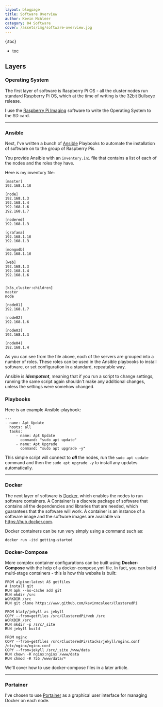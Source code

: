 ```yaml
---
layout: blogpage
title: Software Overview
author: Kevin McAleer
category: 04 Software
cover: /assets/img/software-overview.jpg
---
```


{:toc}
* toc

## Layers

### Operating System
The first layer of software is Raspberry Pi OS - all the cluster nodes run standard Raspberry Pi OS, which at the time of writing is the 32bit Bullseye release.

I use the [Raspberry Pi Imaging](https://www.raspberrypi.org/software) software to write the Operating System to the SD card.

---

### Ansible
Next, I've written a bunch of [Ansible](https://www.ansible.com) Playbooks to automate the installation of software on to the group of Raspberry Pis.

You provide Ansible with an `inventory.ini` file that contains a list of each of the nodes and the roles they have.

Here is my inventory file:

```
[master]
192.168.1.10

[node]
192.168.1.3 
192.168.1.4
192.168.1.6
192.168.1.7

[nodered]
192.168.1.3

[grafana]
192.168.1.10
192.168.1.3

[mongodb]
192.168.1.10

[web]
192.168.1.3
192.168.1.4
192.168.1.6


[k3s_cluster:children]
master
node

[node01]
192.168.1.7

[node02]
192.168.1.6

[node03]
192.168.1.3

[node04]
192.168.1.4
```

As you can see from the file above, each of the servers are grouped into a number of roles. These roles can be used in the Ansible playbooks to install software, or set configuration in a standard, repeatable way.

Ansible is ***idempotent***, meaning that if you run a script to change settings, running the same script again shouldn't make any additional changes, unless the settings were somehow changed.

### Playbooks

Here is an example Ansible-playbook:

```
---
- name: Apt Update
  hosts: all
  tasks:
     - name: Apt Update
       command: "sudo apt update"
     - name: Apt Upgrade
       command: "sudo apt upgrade -y"
```

This simple script will connect to ***all*** the nodes, run the `sudo apt update` command and then the `sudo apt upgrade -y` to install any updates automatically.

---

### Docker
The next layer of software is [Docker](https://www.docker.com), which enables the nodes to run software containers. A Container is a discrete package of software that contains all the dependencies and libraries that are needed, which guarantees that the software will work. A container is an instance of a software image and the software images are available via <https://hub.docker.com>. 

Docker containers can be run very simply using a command such as:
```
docker run -itd getting-started
```

### Docker-Compose
More complex container configurations can be built using **Docker-Compose** with the help of a docker-compose.yml file. In fact, you can build multi-stage containers - this is how this website is built:

```
FROM alpine:latest AS getfiles
# install git
RUN apk --no-cache add git
RUN mkdir /src
WORKDIR /src
RUN git clone https://www.github.com/kevinmcaleer/ClusteredPi

FROM blafy/jekyll as jekyll
COPY --from=getfiles /src/ClusteredPi/web /src
WORKDIR /src
RUN mkdir -p /src/_site
RUN jekyll build 

FROM nginx
COPY --from=getfiles /src/ClusteredPi/stacks/jekyll/nginx.conf /etc/nginx/nginx.conf
COPY --from=jekyll /src/_site /www/data
RUN chown -R nginx:nginx /www/data
RUN chmod -R 755 /www/data/*
```

We'll cover how to use docker-compose files in a later article.

---

### Portainer
I've chosen to use [Portainer](https://www.portainer.com) as a graphical user interface for managing Docker on each node.
